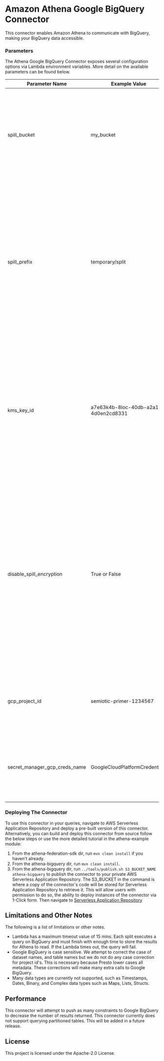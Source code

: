 # Amazon Athena Google BigQuery Connector

This connector enables Amazon Athena to communicate with BigQuery, making your BigQuery data accessible. 

### Parameters

The Athena Google BigQuery Connector exposes several configuration options via Lambda environment variables. More detail on the available parameters can be found below.

|Parameter Name|Example Value|Description|
|--------------|--------------------|------------------|
|spill_bucket|my_bucket|When the data returned by your Lambda function exceeds Lambda’s limits, this is the bucket that the data will be written to for Athena to read the excess from.|
|spill_prefix|temporary/split| (Optional) Defaults to sub-folder in your bucket called 'athena-federation-spill'. Used in conjunction with spill_bucket, this is the path within the above bucket that large responses are spilled to. You should configure an S3 lifecycle on this location to delete old spills after X days/Hours.|
|kms_key_id|a7e63k4b-8loc-40db-a2a1-4d0en2cd8331|(Optional) By default any data that is spilled to S3 is encrypted using AES-GCM and a randomly generated key. Setting a KMS Key ID allows your Lambda function to use KMS for key generation for a stronger source of encryption keys.|
|disable_spill_encryption|True or False|(Optional) Defaults to False so that any data that is spilled to S3 is encrypted using AES-GMC either with a randomly generated key or using KMS to generate keys. Setting this to false will disable spill encryption. You may wish to disable this for improved performance, especially if your spill location in S3 uses S3 Server Side Encryption.|
|gcp_project_id|semiotic-primer-1234567|The project id (not project name) that contains the datasets that this connector should read from.|
|secret_manager_gcp_creds_name|GoogleCloudPlatformCredentials|The name of the secret within AWS Secrets Manager that contains your BigQuery credentials JSON. The credentials |
  
  ### Deploying The Connector
  
  To use this connector in your queries, navigate to AWS Serverless Application Repository and deploy a pre-built version of this connector. Alternatively, you can build and deploy this connector from source follow the below steps or use the more detailed tutorial in the athena-example module:
  
  1. From the athena-federation-sdk dir, run `mvn clean install` if you haven't already.
  2. From the athena-bigquery dir, run `mvn clean install`.
  3. From the athena-bigquery dir, run  `../tools/publish.sh S3_BUCKET_NAME athena-bigquery` to publish the connector to your private AWS Serverless Application Repository. The S3_BUCKET in the command is where a copy of the connector's code will be stored for Serverless Application Repository to retrieve it. This will allow users with permission to do so, the ability to deploy instances of the connector via 1-Click form. Then navigate to [Serverless Application Repository](https://aws.amazon.com/serverless/serverlessrepo)


## Limitations and Other Notes

The following is a list of limitations or other notes. 
- Lambda has a maximum timeout value of 15 mins. Each split executes a query on BigQuery and must finish with enough time to store the results for Athena to read. If the Lambda times out, the query will fail.
- Google BigQuery is case sensitive. We attempt to correct the case of dataset names, and table names but we do not do any case correction for project id's. This is necessary because Presto lower cases all metadata. These corrections will make many extra calls to Google BigQuery. 
- Many data types are currently not supported, such as Timestamps, Dates, Binary, and Complex data types such as Maps, Lists, Structs. 

## Performance

This connector will attempt to push as many constraints to Google BigQuery to decrease the number of results returned. This connector currently does not support querying partitioned tables. This will be added in a future release.

## License

This project is licensed under the Apache-2.0 License.